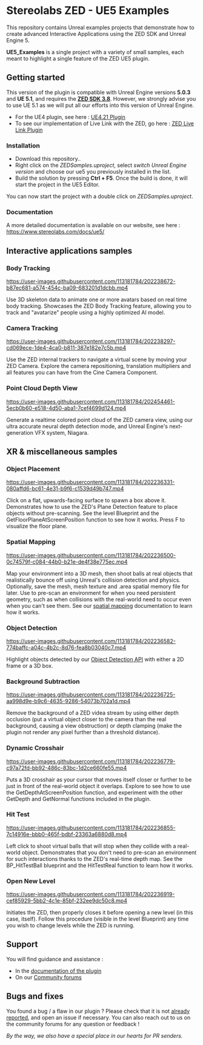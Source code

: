 # Stereolabs ZED - UE5 Examples

This repository contains Unreal examples projects that demonstrate how to create advanced Interactive Applications using the ZED SDK and Unreal Engine 5.

**UE5_Examples** is a single project with a variety of small samples, each meant to highlight a single feature of the ZED UE5 plugin. 

## Getting started

This version of the plugin is compatible with Unreal Engine versions **5.0.3** and **UE 5.1**, and requires the [**ZED SDK 3.8**](https://www.stereolabs.com/docs/get-started-with-zed/#download-and-install-the-zed-sdk).
However, we strongly advise you to use UE 5.1 as we will put all our efforts into this version of Unreal Engine.

- For the UE4 plugin, see here : [UE4.21 Plugin](https://github.com/stereolabs/zed-unreal-plugin)
- To see our implementation of Live Link with the ZED, go here : [ZED Live Link Plugin](https://github.com/stereolabs/zed-LiveLink-plugin)

### Installation

- Download this repository..
- Right click on the *ZEDSamples.uproject*, select *switch Unreal Engine version* and choose our ue5 you previously installed in the list.
- Build the solution by pressing **Ctrl + F5**. Once the build is done, it will start the project in the UE5 Editor. 

You can now start the project with a double click on *ZEDSamples.uproject*.

### Documentation

A more detailed documentation is available on our website, see here :  https://www.stereolabs.com/docs/ue5/

## Interactive applications samples

### Body Tracking

https://user-images.githubusercontent.com/113181784/202238672-b87ec681-a574-454c-ba09-683201d1dcbb.mp4

Use 3D skeleton data to animate one or more avatars based on real time body tracking. Showcases the ZED Body Tracking feature, allowing you to track and "avatarize" people using a highly optimized AI model. 

### Camera Tracking

https://user-images.githubusercontent.com/113181784/202238297-cd069ece-1de4-4ca0-b811-387e182e7c5b.mp4

Use the ZED internal trackers to navigate a virtual scene by moving your ZED Camera. Explore the camera repositioning, translation multipliers and all features you can have from the Cine Camera Component.

### Point Cloud Depth View

https://user-images.githubusercontent.com/113181784/202454461-5ecb0b60-e518-4d50-aba1-7cef4699d124.mp4

Generate a realtime colored point cloud of the ZED camera view, using our ultra accurate neural depth detection mode, and Unreal Engine's next-generation VFX system, Niagara.

## XR & miscellaneous samples

### Object Placement

https://user-images.githubusercontent.com/113181784/202236331-080affd6-bc61-4e31-b9f6-c1539d49b747.mp4

Click on a flat, upwards-facing surface to spawn a box above it. Demonstrates how to use the ZED's Plane Detection feature to place objects without pre-scanning. See the level Blueprint and the GetFloorPlaneAtScreenPosition function to see how it works. Press F to visualize the floor plane.

### Spatial Mapping

https://user-images.githubusercontent.com/113181784/202236500-0c74579f-c084-44b0-b21e-de4f38e775ec.mp4

Map your environment into a 3D mesh, then shoot balls at real objects that realistically bounce off using Unreal's collision detection and physics. Optionally, save the mesh, mesh texture and .area spatial memory file for later. Use to pre-scan an environment for when you need persistent geometry, such as when collisions with the real-world need to occur even when you can't see them. See our [spatial mapping](https://docs.stereolabs.com/mixed-reality/unreal/spatial-mapping/) documentation to learn how it works. 

### Object Detection

https://user-images.githubusercontent.com/113181784/202236582-774baffc-a04c-4b2c-8d76-fea8b03040c7.mp4

Highlight objects detected by our [Object Detection API](https://www.stereolabs.com/docs/api/group__Object__group.html) with either a 2D frame or a 3D box.

### Background Subtraction

https://user-images.githubusercontent.com/113181784/202236725-aa998d9e-b9c6-4635-9286-54073b702a1d.mp4

Remove the background of a ZED videa stream by using either depth occlusion (put a virtual object closer to the camera than the real background, causing a view obstruction) or depth clamping (make the plugin not render any pixel further than a threshold distance).

### Dynamic Crosshair

https://user-images.githubusercontent.com/113181784/202236779-c97a72fd-bb92-486c-83bc-1d2ce660fe55.mp4

Puts a 3D crosshair as your cursor that moves itself closer or further to be just in front of the real-world object it overlaps. Explore to see how to use the GetDepthAtScreenPosition function, and experiment with the other GetDepth and GetNormal functions included in the plugin. 

### Hit Test

https://user-images.githubusercontent.com/113181784/202236855-7c14916e-bbb0-465f-bdbf-23363a6880d8.mp4

Left click to shoot virtual balls that will stop when they collide with a real-world object. Demonstrates that you don't need to pre-scan an environment for such interactions thanks to the ZED's real-time depth map. See the BP_HitTestBall blueprint and the HitTestReal function to learn how it works.

### Open New Level

https://user-images.githubusercontent.com/113181784/202236919-cef85929-5bb2-4c1e-85bf-232ee9dc50c8.mp4

Initiates the ZED, then properly closes it before opening a new level (in this case, itself). Follow this procedure (visible in the level Blueprint) any time you wish to change levels while the ZED is running. 

## Support

You will find guidance and assistance :
- In the [documentation of the plugin](https://www.stereolabs.com/docs/ue5/)
- On our [Community forums](https://community.stereolabs.com/)

## Bugs and fixes

You found a bug / a flaw in our plugin ? Please check that it is not [already reported](https://github.com/stereolabs/zed-UE5/issues), and open an issue if necessary. You can also reach out to us on the community forums for any question or feedback ! 

*By the way, we also have a special place in our hearts for PR senders.*
